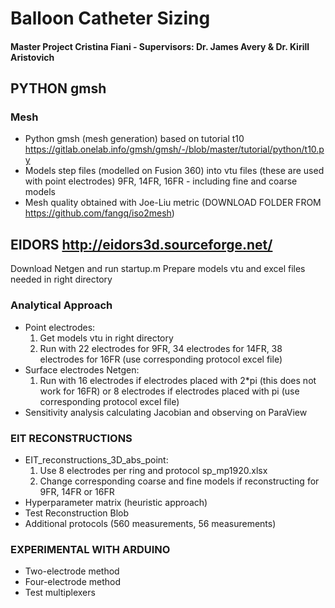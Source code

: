# Balloon Catheter Sizing #
#### Master Project Cristina Fiani - Supervisors: Dr. James Avery & Dr. Kirill Aristovich ####


## PYTHON gmsh ##
### Mesh ###
- Python gmsh (mesh generation) based on tutorial t10 https://gitlab.onelab.info/gmsh/gmsh/-/blob/master/tutorial/python/t10.py 
- Models step files (modelled on Fusion 360) into vtu files (these are used with point electrodes) 9FR, 14FR, 16FR - including fine and coarse models
- Mesh quality obtained with Joe-Liu metric (DOWNLOAD FOLDER FROM https://github.com/fangq/iso2mesh)


## EIDORS http://eidors3d.sourceforge.net/ ##
Download Netgen and run startup.m
Prepare models vtu and excel files needed in right directory

### Analytical Approach ###
- Point electrodes:
  1. Get models vtu in right directory
  2. Run with 22 electrodes for 9FR, 34 electrodes for 14FR, 38 electrodes for 16FR (use corresponding protocol excel file)
- Surface electrodes Netgen:
  1. Run with 16 electrodes if electrodes placed with 2*pi (this does not work for 16FR) or 8 electrodes if electrodes placed with pi (use corresponding protocol excel file)
- Sensitivity analysis calculating Jacobian and observing on ParaView


### EIT RECONSTRUCTIONS ###
- EIT_reconstructions_3D_abs_point:
  1. Use 8 electrodes per ring and protocol sp_mp1920.xlsx
  2. Change corresponding coarse and fine models if reconstructing for 9FR, 14FR or 16FR
- Hyperparameter matrix (heuristic approach)
- Test Reconstruction Blob
- Additional protocols (560 measurements, 56 measurements)


### EXPERIMENTAL WITH ARDUINO ###
- Two-electrode method
- Four-electrode method
- Test multiplexers
